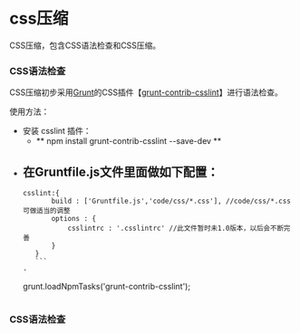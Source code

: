 # css压缩

CSS压缩，包含CSS语法检查和CSS压缩。

### CSS语法检查

CSS压缩初步采用[Grunt](http://gruntjs.com/)的CSS插件【[grunt-contrib-csslint](https://www.npmjs.com/package/grunt-contrib-csslint)】进行语法检查。

使用方法：
+ 安装 csslint 插件：
  - ** npm install grunt-contrib-csslint --save-dev ** 
+ 在Gruntfile.js文件里面做如下配置：
    - 
     ```
     csslint:{
			build : ['Gruntfile.js','code/css/*.css'], //code/css/*.css 可做适当的调整
			options : {
				csslintrc : '.csslintrc' //此文件暂时未1.0版本，以后会不断完善
			}
		}
        ```
    - 
    ```
    grunt.loadNpmTasks('grunt-contrib-csslint');
    ```
  
### CSS语法检查

  
